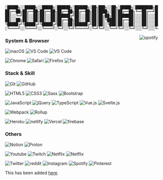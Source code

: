 ```

░█████╗░░█████╗░░█████╗░██████╗░██████╗░██╗███╗░░██╗░█████╗░████████╗███████╗░░░░░░░█████╗░░█████╗░████████╗
██╔══██╗██╔══██╗██╔══██╗██╔══██╗██╔══██╗██║████╗░██║██╔══██╗╚══██╔══╝██╔════╝░░░░░░██╔══██╗██╔══██╗╚══██╔══╝
██║░░╚═╝██║░░██║██║░░██║██████╔╝██║░░██║██║██╔██╗██║███████║░░░██║░░░█████╗░░█████╗██║░░╚═╝███████║░░░██║░░░
██║░░██╗██║░░██║██║░░██║██╔══██╗██║░░██║██║██║╚████║██╔══██║░░░██║░░░██╔══╝░░╚════╝██║░░██╗██╔══██║░░░██║░░░
╚█████╔╝╚█████╔╝╚█████╔╝██║░░██║██████╔╝██║██║░╚███║██║░░██║░░░██║░░░███████╗░░░░░░╚█████╔╝██║░░██║░░░██║░░░
░╚════╝░░╚════╝░░╚════╝░╚═╝░░╚═╝╚═════╝░╚═╝╚═╝░░╚══╝╚═╝░░╚═╝░░░╚═╝░░░╚══════╝░░░░░░░╚════╝░╚═╝░░╚═╝░░░╚═╝░░░

```
<a href="https://github.com/kittinan/spotify-github-profile" target="blank">
  <img align="right"
    src="https://spotify-github-profile.vercel.app/api/view?uid=22tewzj3fbagkyozmhfeihg7i&cover_image=true"
    alt="spotify" />
</a>

### System & Browser

![macOS](https://img.shields.io/badge/macOS-Mojave-292e33?style=flat-square&logo=apple&logoColor=ffffff)
![VS Code](https://img.shields.io/badge/IDE-VSCode-292e33?style=flat-square&logo=Visual-studio-code&logoColor=fff)
![VS Code](https://img.shields.io/badge/Setup-Dotfiles-292e33?style=flat-square&logo=when-i-work&logoColor=fff)

![Chrome](https://img.shields.io/badge/BROWSER-Chrome-292e33?style=flat-square&logo=google-chrome&logoColor=fff)
![Safari](https://img.shields.io/badge/BROWSER-Safari-292e33?style=flat-square&logo=safari)
![Firefox](https://img.shields.io/badge/BROWSER-Firefox-292e33?style=flat-square&logo=firefox&logoColor=fff)
![Tor](https://img.shields.io/badge/BROWSER-Tor-292e33?style=flat-square&logo=Tor)

### Stack & Skill

![Git](https://img.shields.io/badge/_-Git-292e33?style=flat-square&logo=git&logoColor=fff)
![GitHub](https://img.shields.io/badge/_-GitHub-292e33?style=flat-square&logo=github)

![HTML5](https://img.shields.io/badge/_-HTML5-292e33?style=flat-square&logo=html5&logoColor=white)
![CSS3](https://img.shields.io/badge/_-CSS3-292e33?style=flat-square&logo=css3)
![Sass](https://img.shields.io/badge/_-Sass-292e33?style=flat-square&logo=sass&logoColor=white)
![Bootstrap](https://img.shields.io/badge/_-Bootstrap-292e33?style=flat-square&logo=bootstrap)

![JavaScript](https://img.shields.io/badge/_-JavaScript-292e33?style=flat-square&logo=javascript&logoColor=fff)
![jQuery](https://img.shields.io/badge/_-jQuery-292e33?style=flat-square&logo=jQuery&logoColor=fff)
![TypeScript](https://img.shields.io/badge/_-TypeScript-292e33?style=flat-square&logo=typescript&logoColor=fff)
![Vue.js](https://img.shields.io/badge/_-Vue.js-292e33?style=flat-square&logo=Vue.js&logoColor=fff)
![Svelte.js](https://img.shields.io/badge/_-Svelte-292e33?style=flat-square&logo=Svelte&logoColor=fff)

![Webpack](https://img.shields.io/badge/_-Webpack-292e33?style=flat-square&logo=webpack&logoColor=white)
![Rollup](https://img.shields.io/badge/_-Rollup-292e33?style=flat-square&logo=rollup.js&logoColor=white)

![Heroku](https://img.shields.io/badge/_-Heroku-292e33?style=flat-square&logo=heroku&logoColor=fff)
![netlify](https://img.shields.io/badge/_-netlify-292e33?style=flat-square&logo=netlify&logoColor=fff)
![Vercel](https://img.shields.io/badge/_-vercel-292e33?style=flat-square&logo=vercel&logoColor=fff)
![firebase](https://img.shields.io/badge/_-firebase-292e33?style=flat-square&logo=firebase&logoColor=fff)

### Others

![Notion](https://img.shields.io/badge/_-Notion-292e33?style=flat-square&logo=notion&logoColor=fff)
![Proton](https://img.shields.io/badge/_-Proton-292e33?style=flat-square&logo=protonmail&logoColor=fff)

![Youtube](https://img.shields.io/badge/_-Youtube-292e33?style=flat-square&logo=youtube&logoColor=fff)
![Twitch](https://img.shields.io/badge/_-Twitch-292e33?style=flat-square&logo=twitch&logoColor=fff)
![Netflix](https://img.shields.io/badge/_-Netflix-292e33?style=flat-square&logo=netflix&logoColor=fff)
![Netflix](https://img.shields.io/badge/_-Amazon-292e33?style=flat-square&logo=amazon&logoColor=fff)

![Twitter](https://img.shields.io/badge/_-Twitter-292e33?style=flat-square&logo=twitter&logoColor=fff)
![reddit](https://img.shields.io/badge/_-reddit-292e33?style=flat-square&logo=reddit&logoColor=fff)
![Instagram](https://img.shields.io/badge/_-Instagram-292e33?style=flat-square&logo=Instagram&logoColor=fff)
![Spotify](https://img.shields.io/badge/_-Spotify-292e33?style=flat-square&logo=Spotify&logoColor=fff)
![Pinterest](https://img.shields.io/badge/_-Pinterest-292e33?style=flat-square&logo=Pinterest&logoColor=fff)

This has been added 
[here](https://github.com/abhisheknaiidu/awesome-github-profile-readme).

